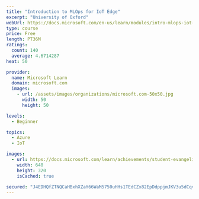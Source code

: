 ```yaml
---
title: "Introduction to MLOps for IoT Edge"
excerpt: "University of Oxford"
webUrl: https://docs.microsoft.com/en-us/learn/modules/intro-mlops-iot-edge/
type: course
price: Free
length: PT36M
ratings:
  count: 140
  average: 4.6714287
heat: 50

provider:
  name: Microsoft Learn
  domain: microsoft.com
  images:
    - url: /assets/images/organizations/microsoft.com-50x50.jpg
      width: 50
      height: 50

levels:
  - Beginner

topics:
  - Azure
  - IoT

images:
  - url: https://docs.microsoft.com/learn/achievements/student-evangelism/introduction-to-mlops-iot-edge-social.png
    width: 640
    height: 320
    isCached: true

secured: "J4EDHQfZTNQCaHBxhXZaY66WaM5750uHHs1TEdCZx82EpDdppjmJKV3u5dCqvRxGpNPwi5CbX3ApgRhYeH4OmqjQuctHG2jSaXNzQpX1U2w5e2OqSgk4BZ/Zt7wgkxy+ubphEAAbWkUe3zIWXkrJY6hLlD8L8xNscKG2S6z4VrddZYW4Pol8xhnRgvEyyDqb3FUDxxAqBAlDrJcR1mBHyKOlwBjh6aUpQltbt+qKz+5/rAV6ubxlC0hB2s4rqXDMjjN+H1Mcy0qvA3Z+Tvep7okY+oPI+5BI3m/4LhWzsZm0+T8WMX134q02X38fTyMDOGVwi2s7hZUUmQQiIVP49i8lurXPMBnzQmJPbHMXc+HpDj9/l8d2ZiZUmYAHRkxlJsx+swZvFRtunlImbG+S8CPUIe29qMcI+FZNoqESLMY=;6a/uikrIGfk0fqyIofIlBw=="
---
```


